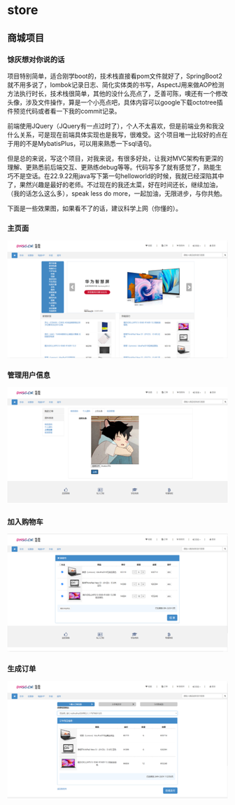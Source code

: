 # store
## 商城项目

### 馀灰想对你说的话
  项目特别简单，适合刚学boot的，技术栈直接看pom文件就好了，SpringBoot2就不用多说了，lombok记录日志、简化实体类的书写，AspectJ用来做AOP检测方法执行时长，技术栈很简单，其他的没什么亮点了，乏善可陈，噢还有一个修改头像，涉及文件操作，算是一个小亮点吧，具体内容可以google下载octotree插件预览代码或者看一下我的commit记录。
  
  前端使用JQuery（JQuery有一点过时了），个人不太喜欢，但是前端业务和我没什么关系，可是现在前端具体实现也是我写，很难受。这个项目唯一比较好的点在于用的不是MybatisPlus，可以用来熟悉一下sql语句。
  
  但是总的来说，写这个项目，对我来说，有很多好处，让我对MVC架构有更深的理解、更熟悉前后端交互、更熟练debug等等。代码写多了就有感觉了，熟能生巧不是空话。在22.9.22用java写下第一句helloworld的时候，我就已经深陷其中了，果然兴趣是最好的老师。不过现在的我还太菜，好在时间还长，继续加油，（我的话怎么这么多），speak less do more，一起加油，无限进步，与你共勉。
  
  下面是一些效果图，如果看不了的话，建议科学上网（你懂的）。

### 主页面
 ![image](https://github.com/yuhui156551/store/blob/master/imag/20221219185112.png)
### 管理用户信息
 ![image](https://github.com/yuhui156551/store/blob/master/imag/20221219185217.png)
### 加入购物车
 ![image](https://github.com/yuhui156551/store/blob/master/imag/20221219185442.png)
### 生成订单
 ![image](https://github.com/yuhui156551/store/blob/master/imag/20221219185541.png)
